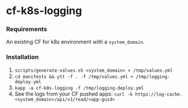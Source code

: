 # cf-k8s-logging

### Requirements
An existing CF for k8s environment with a `system_domain`.

### Installation

1. `scripts/generate-values.sh <system_domain> > /tmp/values.yml`
1. `cd manifests && ytt -f . -f /tmp/values.yml > /tmp/logging-deploy.yml`
1. `kapp -a cf-k8s-logging -f /tmp/logging-deploy.yml`
1. See the logs from your CF pushed apps:
`curl -k https://log-cache.<system_domain>/api/v1/read/<app-guid>`
